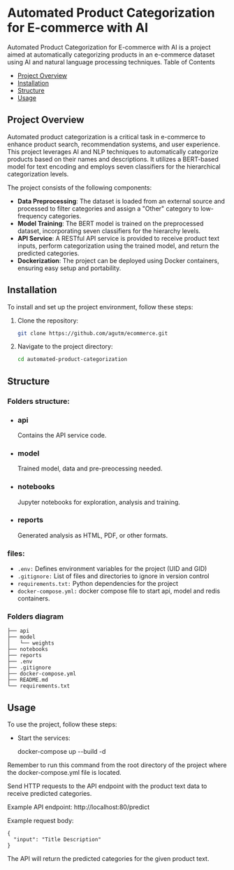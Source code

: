# Automated Product Categorization for E-commerce with AI

Automated Product Categorization for E-commerce with AI is a project aimed at automatically categorizing products in an e-commerce dataset using AI and natural language processing techniques.
Table of Contents

- [Project Overview](#project-overview)
- [Installation](#installation)
- [Structure](#structure)
- [Usage](#usage)

## Project Overview

Automated product categorization is a critical task in e-commerce to enhance product search, recommendation systems, and user experience. This project leverages AI and NLP techniques to automatically categorize products based on their names and descriptions. It utilizes a BERT-based model for text encoding and employs seven classifiers for the hierarchical categorization levels.

The project consists of the following components:

- **Data Preprocessing**: The dataset is loaded from an external source and processed to filter categories and assign a "Other" category to low-frequency categories.
- **Model Training**: The BERT model is trained on the preprocessed dataset, incorporating seven classifiers for the hierarchy levels.
- **API Service**: A RESTful API service is provided to receive product text inputs, perform categorization using the trained model, and return the predicted categories.
- **Dockerization**: The project can be deployed using Docker containers, ensuring easy setup and portability.

## Installation

To install and set up the project environment, follow these steps:

1. Clone the repository:

   ```bash
   git clone https://github.com/agutm/ecommerce.git
   ```

2. Navigate to the project directory:

   ```bash
   cd automated-product-categorization
   ```

## Structure

### Folders structure:

- ### api

  Contains the API service code.

- ### model

  Trained model, data and pre-preocessing needed.

- ### notebooks

  Jupyter notebooks for exploration, analysis and training.

- ### reports

  Generated analysis as HTML, PDF, or other formats.

### files:

- `.env:` Defines environment variables for the project (UID and GID)
- `.gitignore:` List of files and directories to ignore in version control
- `requirements.txt:` Python dependencies for the project
- `docker-compose.yml:` docker compose file to start api, model and redis containers.

### Folders diagram

```
├── api
├── model
│   └── weights
├── notebooks
├── reports
├── .env
├── .gitignore
├── docker-compose.yml
├── README.md
└── requirements.txt
```

## Usage

To use the project, follow these steps:

- Start the services:

  docker-compose up --build -d

Remember to run this command from the root directory of the project where the docker-compose.yml file is located.

Send HTTP requests to the API endpoint with the product text data to receive predicted categories.

Example API endpoint: http://localhost:80/predict

Example request body:

    {
      "input": "Title Description"
    }

The API will return the predicted categories for the given product text.
